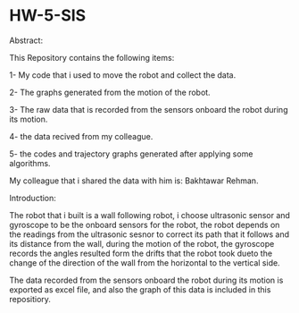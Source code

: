 # HW-5-SIS

Abstract:

This Repository contains the following items:

1- My code that i used to move the robot and collect the data.

2- The graphs generated from the motion of the robot.

3- The raw data that is recorded  from the sensors onboard the robot during its motion.

4- the data recived from my colleague.

5- the codes and trajectory graphs generated after applying some algorithms.

My colleague that i shared the data with him is: Bakhtawar Rehman.


Introduction:

The robot that i built is a wall following robot, i choose ultrasonic sensor and gyroscope to be the onboard sensors for the robot, the robot depends on the readings from the ultrasonic sesnor to correct its path that it follows and its distance from the wall, during the motion of the robot, the gyroscope records the angles resulted form the drifts that the robot took dueto the change of the direction of the wall from the horizontal to the vertical side.

The data recorded from the sensors onboard the robot during its motion is exported as excel file, and also the graph of this data is included in this repositiory.









